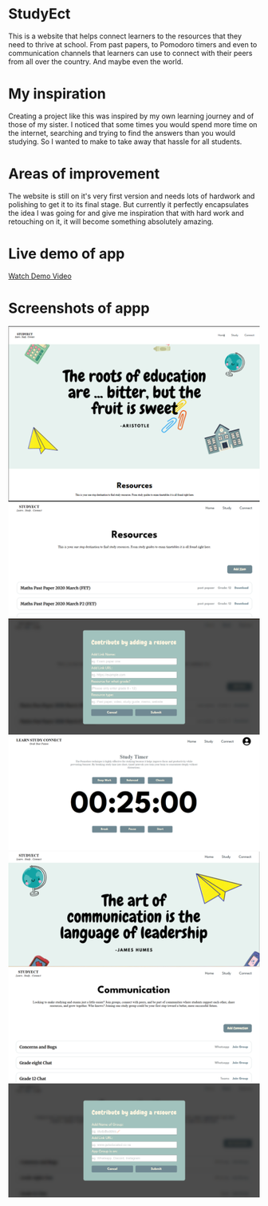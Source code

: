 <h1>StudyEct</h1>
<p> This is a website that helps connect learners to the resources that they need to thrive at school. From past papers, to Pomodoro timers and even to communication channels that learners can use to connect with their peers from all over the country. And maybe even the world. </p>

<h1>My inspiration</h1>
<p>Creating a project like this was inspired by my own learning journey and of those of my sister. I noticed that some times you would spend more time on the internet, searching and trying to find the answers than you would studying. So I wanted to make to take away that hassle for all students.</p>

<h1>Areas of improvement</h1> 
<p>The website is still on it's very first version and needs lots of hardwork and polishing to get it to its final stage. But currently it perfectly encapsulates the idea I was going for and give me inspiration that with hard work and retouching on it, it will become something absolutely amazing.</p>

<h1>Live demo of app</h1>

[Watch Demo Video](https://drive.google.com/file/d/1RgawD1G-WekD5HWNypO4Po6XTNmWjtsX/view?usp=sharing)

<h1>Screenshots of appp</h1>

<img src="./assets/home hero.png">
<img src="./assets/resources.png">
<img src="./assets/add resource.png">
<img src="./assets/timer.png">
<img src="./assets/comms hero.png">
<img src="./assets/comms.png">
<img src="./assets/add group.png">